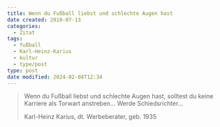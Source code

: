 ```yaml
---
title: Wenn du Fußball liebst und schlechte Augen hast
date created: 2010-07-13
categories:
  - Zitat
tags:
  - fußball
  - Karl-Heinz-Karius
  - kultur
  - type/post
type: post
date modified: 2024-02-04T12:34
---
```


> Wenn du Fußball liebst und schlechte Augen hast, solltest du keine Karriere als Torwart anstreben... Werde Schiedsrichter...
>
> Karl-Heinz Karius, dt. Werbeberater, geb. 1935
